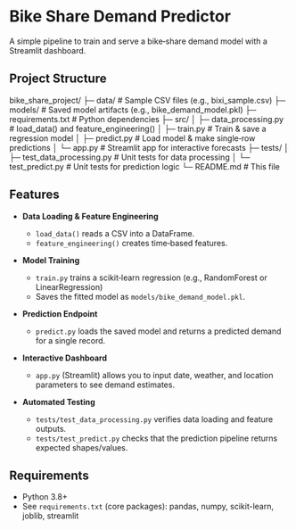 # Bike Share Demand Predictor

A simple pipeline to train and serve a bike‐share demand model with a Streamlit dashboard.

## Project Structure

bike_share_project/
├─ data/                      # Sample CSV files (e.g., bixi_sample.csv)
├─ models/                    # Saved model artifacts (e.g., bike_demand_model.pkl)
├─ requirements.txt           # Python dependencies
├─ src/
│  ├─ data_processing.py      # load_data() and feature_engineering()
│  ├─ train.py                # Train & save a regression model
│  ├─ predict.py              # Load model & make single‐row predictions
│  └─ app.py                  # Streamlit app for interactive forecasts
├─ tests/
│  ├─ test_data_processing.py # Unit tests for data processing
│  └─ test_predict.py         # Unit tests for prediction logic
└─ README.md                  # This file


## Features

- **Data Loading & Feature Engineering**  
  - `load_data()` reads a CSV into a DataFrame.  
  - `feature_engineering()` creates time‐based features.

- **Model Training**  
  - `train.py` trains a scikit‐learn regression (e.g., RandomForest or LinearRegression)  
  - Saves the fitted model as `models/bike_demand_model.pkl`.

- **Prediction Endpoint**  
  - `predict.py` loads the saved model and returns a predicted demand for a single record.

- **Interactive Dashboard**  
  - `app.py` (Streamlit) allows you to input date, weather, and location parameters to see demand estimates.

- **Automated Testing**  
  - `tests/test_data_processing.py` verifies data loading and feature outputs.  
  - `tests/test_predict.py` checks that the prediction pipeline returns expected shapes/values.

## Requirements

- Python 3.8+  
- See `requirements.txt` (core packages): pandas, numpy, scikit-learn, joblib, streamlit
